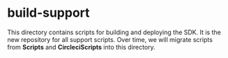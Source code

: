 # build-support

This directory contains scripts for building and deploying the SDK. It is the new repository for all support scripts. Over time, we will migrate scripts from **Scripts** and **CircleciScripts** into this directory.
